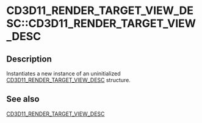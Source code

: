 # CD3D11_RENDER_TARGET_VIEW_DESC::CD3D11_RENDER_TARGET_VIEW_DESC

## Description

Instantiates a new instance of an uninitialized [CD3D11_RENDER_TARGET_VIEW_DESC](https://learn.microsoft.com/previous-versions/windows/desktop/legacy/jj151668(v=vs.85)) structure.

## See also

[CD3D11_RENDER_TARGET_VIEW_DESC](https://learn.microsoft.com/previous-versions/windows/desktop/legacy/jj151668(v=vs.85))